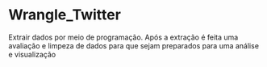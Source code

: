 # Wrangle_Twitter
Extrair dados por meio de programação. Após a extração é feita uma avaliação e limpeza de dados para que sejam preparados  para uma análise e visualização
